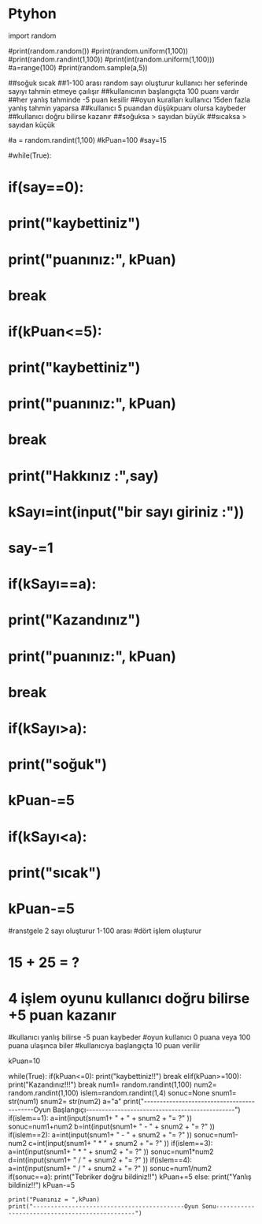 # Ptyhon
import random

#print(random.random())
#print(random.uniform(1,100))
#print(random.randint(1,100))
#print(int(random.uniform(1,100)))
#a=range(100)
#print(random.sample(a,5))

##soğuk sıcak
##1-100 arası random sayı oluşturur kullanıcı her seferinde sayıyı tahmin etmeye çaılışır
##kullanıcının başlangıçta 100 puanı vardır 
##her yanlış tahminde -5 puan kesilir
##oyun kuralları kullanıcı 15den fazla yanlış tahmin yaparsa
##kullanıcı 5 puandan düşükpuanı olursa kaybeder
##kullanıcı doğru bilirse kazanır
##soğuksa > sayıdan büyük
##sıcaksa > sayıdan küçük

#a = random.randint(1,100)
#kPuan=100
#say=15


#while(True):
   
#    if(say==0):
#        print("kaybettiniz")
#        print("puanınız:", kPuan)
#        break

#    if(kPuan<=5):
#        print("kaybettiniz")
#        print("puanınız:", kPuan)
#        break
#    print("Hakkınız :",say)
#    kSayı=int(input("bir sayı giriniz :"))
#    say-=1
#    if(kSayı==a):
#        print("Kazandınız")
#        print("puanınız:", kPuan)
#        break

#    if(kSayı>a):
#        print("soğuk")
#        kPuan-=5

#    if(kSayı<a):
#        print("sıcak")
#        kPuan-=5


#ranstgele 2 sayı oluşturur 1-100 arası
#dört işlem oluşturur
# 15 + 25 = ?
# 4 işlem oyunu kullanıcı doğru bilirse +5 puan kazanır
#kullanıcı yanlış bilirse -5 puan kaybeder
#oyun kullanıcı 0 puana veya 100 puana ulaşınca biler
#kullanıcıya başlangıçta 10 puan verilir


kPuan=10

while(True):
    if(kPuan<=0):
        print("kaybettiniz!!")
        break
    elif(kPuan>=100):
        print("Kazandınız!!!")
        break
    num1= random.randint(1,100)
    num2= random.randint(1,100)
    islem=random.randint(1,4)
    sonuc=None
    snum1= str(num1)
    snum2= str(num2)
    a="a"
    print("-------------------------------------------Oyun Başlangıçı-----------------------------------------------")
    if(islem==1):
        a=int(input(snum1+ " + " + snum2 + "= ?" ))
        sonuc=num1+num2
    b=int(input(snum1+ " - " + snum2 + "= ?" ))
    if(islem==2):
        a=int(input(snum1+ " - " + snum2 + "= ?" ))
        sonuc=num1-num2
    c=int(input(snum1+ " * " + snum2 + "= ?" ))
    if(islem==3):
        a=int(input(snum1+ " * " + snum2 + "= ?" ))
        sonuc=num1*num2
    d=int(input(snum1+ " / " + snum2 + "= ?" ))
    if(islem==4):
        a=int(input(snum1+ " / " + snum2 + "= ?" ))
        sonuc=num1/num2
    if(sonuc==a):
        print("Tebriker doğru bildiniz!!")
        kPuan+=5
    else:
        print("Yanlış bildiniz!!")
        kPuan-=5

    print("Puanınız = ",kPuan)
    print("-------------------------------------------Oyun Sonu-----------------------------------------------")
